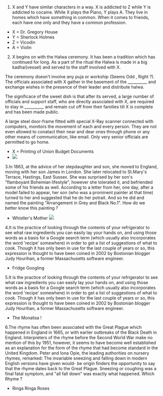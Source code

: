 1. X and Y have similar characters in a way. X is addicted to Z while Y is addicted to cocaine. While X plays the Piano, Y plays A. They live in homes which have something in common. When it comes to friends, each have one only and they have a common profession.
 - X  = Dr. Gregory House
 - Y = Sherlock Holmes
 - Z = Vicodin
 - A = Violin

2. X begins on with the Halwa ceremony. It has been a tradition which has continued for long. As a part of the ritual the Halwa is made in a big kadhai(vessel) and served to the staff involved with X.

The ceremony doesn't involve any puja or workship (Seems Odd , Right ?). The officials associated with X gather in the   basement of the __________ and exchange wishes in the presence of their leader and distribute halwa.

The significace of the sweet dish is that after its served, a large number of officials and support staff, who are     directly associated with X, are required to stay in __________ and remain cut off from their families till X is complete and has been made public.

A large steel door-frame fitted with special X-Ray scanner connected with computers, monitors the movement of each and   every person. They are not even allowed to conatact their near and dear ones through phone or any other means of     communication, like email. Only very senior officials are permitted to go home.
- X = Printing of Union Budget Documents
- ![](http://im.rediff.com/news/2015/feb/19halwa-ceremony-arun-jaitley.jpg)

3.In 1863, at the advice of her stepdaughter and son, she moved to England, moving with her son James in London. She later relocated to St.Mary's Terrace, Hastings, East Sussex. She was surprised by her son's "flamboyant Bohemian lifestyle", however she tolerated it, and befriended some of his friends as well. According to a letter from her, one day, after a model failed to appear, her son (who was a prominent painter at that time) turned to her and suggested that he do her potrait. And so he did and named the painting "Arrangement in Grey and Black No.1". How do we better know this painting ?

- Whistler's Mother ![](http://upload.wikimedia.org/wikipedia/commons/thumb/1/1b/Whistlers_Mother_high_res.jpg/863px-Whistlers_Mother_high_res.jpg)

4.It is the practice of looking through the contents of your refrigerator to see what raw ingredients you can easily lay your hands on, and using those words as a basis for a Google search term (which usually also incorporates the word 'recipe' somewhere) in order to get a list of suggestions of what to cook. Though it has only been in use for the last couple of years or so, this expression is thought to have been coined in 2002 by Bostonian blogger Judy Hourihan, a former Massachusetts software engineer.

- Fridge Googling

5.It is the practice of looking through the contents of your refrigerator to see what raw ingredients you can easily lay your hands on, and using those words as a basis for a Google search term (which usually also incorporates the word 'recipe' somewhere) in order to get a list of suggestions of what to cook. Though it has only been in use for the last couple of years or so, this expression is thought to have been coined in 2002 by Bostonian blogger Judy Hourihan, a former Massachusetts software engineer.

- The Monalisa !

6.The rhyme has often been associated with the Great Plague which happened in England in 1665, or with earlier outbreaks of the Black Death in England. Interpreters of the rhyme before the Second World War make no mention of this by 1951, however, it seems to have become well established as an explanation for the form of the rhyme that had become standard in the United Kingdom. Peter and Iona Opie, the leading authorities on nursery rhymes, remarked: The invariable sneezing and falling down in modern English versions have given would- be origin finders the opportunity to say that the rhyme dates back to the Great Plague. Sneezing or coughing was a final fatal symptom, and "all fall down" was exactly what happened. Which Rhyme ?

- Ringa Ringa Roses
